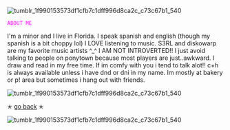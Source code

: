 ![tumblr_1f990153573df1cfb7c1dff996d8ca2c_c73c67b1_540](https://github.com/user-attachments/assets/8c233cf1-c70c-4fa5-aaeb-fc03222f04af)

<code style="color : magenta">ABOUT ME</code>

I'm a minor and I live in Florida. I speak spanish and english (though my spanish is a bit choppy lol) I LOVE listening to music. S3RL and diskowarp are my favorite music artists ^_^
I AM NOT INTROVERTED!! I just avoid talking to people on ponytown because most players are just..awkward. I draw and read in my free time. If im comfy with you i tend to talk alot!!
c+h is always available unless i have dnd or dni in my name. Im mostly at bakery or p! area but sometimes i hang out with friends.

![tumblr_1f990153573df1cfb7c1dff996d8ca2c_c73c67b1_540](https://github.com/user-attachments/assets/42f44e6f-d771-471c-8788-90af72438432)

✭ [go back](https://github.com/mvffinz) ✭

![tumblr_1f990153573df1cfb7c1dff996d8ca2c_c73c67b1_540](https://github.com/user-attachments/assets/6bba36df-3e82-43ae-b868-698f261f5570)
